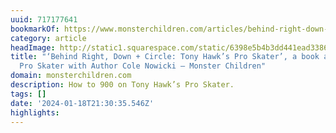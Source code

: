 ```yaml
---
uuid: 717177641
bookmarkOf: https://www.monsterchildren.com/articles/behind-right-down-circle-tony-hawks-pro-skater-a-book-about-tony-hawks-pro-skater-with-author-cole-nowickinbsp
category: article
headImage: http://static1.squarespace.com/static/6398e5b4b3dd441ead33860a/t/65a836cb597fb8190e352009/1705522895865/RD%2BC_ECW_Press.jpeg?format=1500w
title: "‘Behind Right, Down + Circle: Tony Hawk’s Pro Skater’, a book about Tony Hawk’s
  Pro Skater with Author Cole Nowicki — Monster Children"
domain: monsterchildren.com
description: How to 900 on Tony Hawk’s Pro Skater.
tags: []
date: '2024-01-18T21:30:35.546Z'
highlights:
---
```




